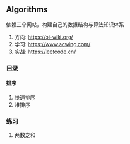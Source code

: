 ## Algorithms

依赖三个网站，构建自己的数据结构与算法知识体系

1. 方向: https://oi-wiki.org/
2. 学习: https://www.acwing.com/
3. 实战: https://leetcode.cn/



### 目录

#### 排序

1. 快速排序
2. 堆排序



### 练习

1. 两数之和



